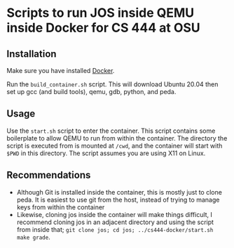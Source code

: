 # Scripts to run JOS inside QEMU inside Docker for CS 444 at OSU 
## Installation
Make sure you have installed [Docker](https://docs.docker.com/engine/install/).

Run the `build_container.sh` script. This will download Ubuntu 20.04 then set up gcc (and build tools), qemu, gdb, python, and peda.

## Usage
Use the `start.sh` script to enter the container. This script contains some boilerplate to allow QEMU to run from within the container. The directory the script is executed from is mounted at `/cwd`, and the container will start with `$PWD` in this directory. The script assumes you are using X11 on Linux.

## Recommendations
* Although Git is installed inside the container, this is mostly just to clone peda. It is easiest to use git from the host, instead of trying to manage keys from within the container
* Likewise, cloning jos inside the container will make things difficult, I recommend cloning jos in an adjacent directory and using the script from inside that;
`git clone jos; cd jos; ../cs444-docker/start.sh make grade`.
